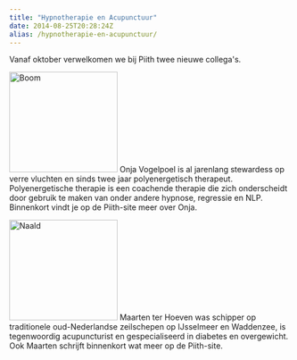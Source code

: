```yaml
---
title: "Hypnotherapie en Acupunctuur"
date: 2014-08-25T20:28:24Z
alias: /hypnotherapie-en-acupunctuur/
---
```

Vanaf oktober verwelkomen we bij Piith twee nieuwe collega's.

<img class="alignleft wp-image-771 size-medium" src="https://res.cloudinary.com/piith/image/upload/2014/08/foto-213x180.jpg" alt="Boom" width="194" height="180" />
Onja Vogelpoel is al jarenlang stewardess op verre vluchten en sinds twee jaar polyenergetisch therapeut.
Polyenergetische therapie is een coachende therapie die zich onderscheidt door gebruik te maken van onder andere hypnose, regressie en NLP.
Binnenkort vindt je op de Piith-site meer over Onja.

<p class="clear"><img class="alignleft wp-image-772 size-medium" src="https://res.cloudinary.com/piith/image/upload/2014/08/acu-194x180.jpg" alt="Naald" width="194" height="180" />
Maarten ter Hoeven was schipper op traditionele oud-Nederlandse zeilschepen op IJsselmeer en Waddenzee, is tegenwoordig acupuncturist en gespecialiseerd in diabetes en overgewicht.
Ook Maarten schrijft binnenkort wat meer op de Piith-site.</p>

<p class="clear"></p>